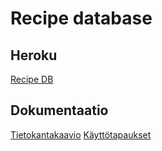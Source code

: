 # Recipe database

## Heroku

[Recipe DB](https://tsoha-recipe-db-pate.herokuapp.com/recipes)

## Dokumentaatio

[Tietokantakaavio]()
[Käyttötapaukset]()


